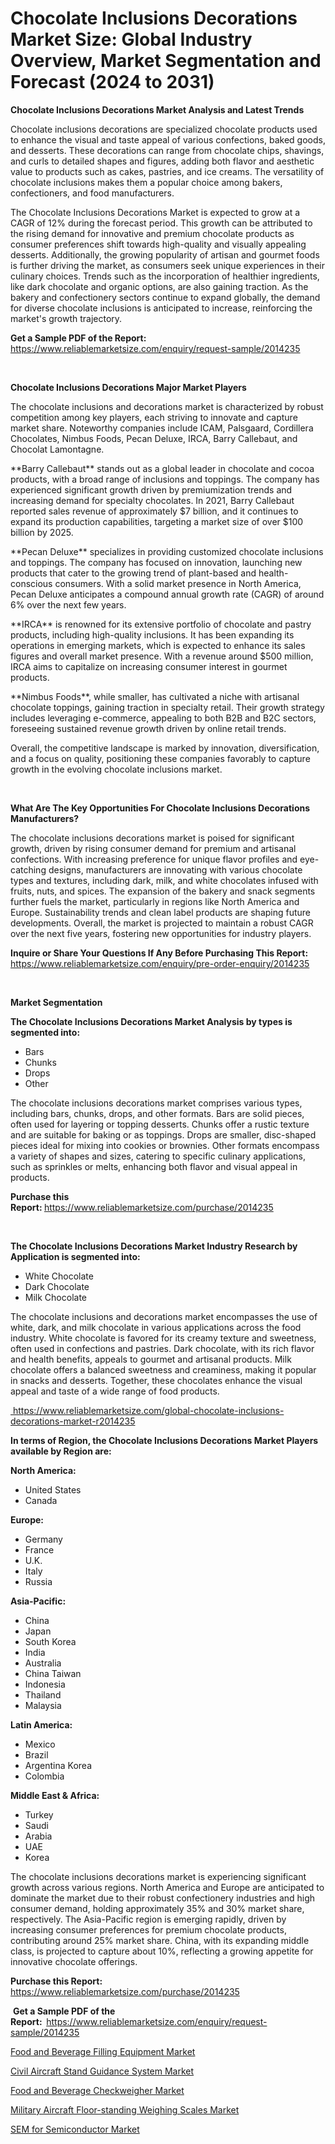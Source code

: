 <p><h1>Chocolate Inclusions Decorations Market Size: Global Industry Overview, Market Segmentation and Forecast (2024 to 2031)</h1></p><p><strong>Chocolate Inclusions Decorations Market Analysis and Latest Trends</strong></p>
<p><p>Chocolate inclusions decorations are specialized chocolate products used to enhance the visual and taste appeal of various confections, baked goods, and desserts. These decorations can range from chocolate chips, shavings, and curls to detailed shapes and figures, adding both flavor and aesthetic value to products such as cakes, pastries, and ice creams. The versatility of chocolate inclusions makes them a popular choice among bakers, confectioners, and food manufacturers.</p><p>The Chocolate Inclusions Decorations Market is expected to grow at a CAGR of 12% during the forecast period. This growth can be attributed to the rising demand for innovative and premium chocolate products as consumer preferences shift towards high-quality and visually appealing desserts. Additionally, the growing popularity of artisan and gourmet foods is further driving the market, as consumers seek unique experiences in their culinary choices. Trends such as the incorporation of healthier ingredients, like dark chocolate and organic options, are also gaining traction. As the bakery and confectionery sectors continue to expand globally, the demand for diverse chocolate inclusions is anticipated to increase, reinforcing the market's growth trajectory.</p></p>
<p><strong>Get a Sample PDF of the Report:&nbsp;</strong> <a href="https://www.reliablemarketsize.com/enquiry/request-sample/2014235?utm_campaign=1167&utm_medium=2&utm_source=Github&utm_content=ia&utm_term=26102024&utm_id=chocolate-inclusions-decorations">https://www.reliablemarketsize.com/enquiry/request-sample/2014235</a></p>
<p>&nbsp;</p>
<p><strong>Chocolate Inclusions Decorations Major Market Players</strong></p>
<p><p>The chocolate inclusions and decorations market is characterized by robust competition among key players, each striving to innovate and capture market share. Noteworthy companies include ICAM, Palsgaard, Cordillera Chocolates, Nimbus Foods, Pecan Deluxe, IRCA, Barry Callebaut, and Chocolat Lamontagne.</p><p>**Barry Callebaut** stands out as a global leader in chocolate and cocoa products, with a broad range of inclusions and toppings. The company has experienced significant growth driven by premiumization trends and increasing demand for specialty chocolates. In 2021, Barry Callebaut reported sales revenue of approximately $7 billion, and it continues to expand its production capabilities, targeting a market size of over $100 billion by 2025.</p><p>**Pecan Deluxe** specializes in providing customized chocolate inclusions and toppings. The company has focused on innovation, launching new products that cater to the growing trend of plant-based and health-conscious consumers. With a solid market presence in North America, Pecan Deluxe anticipates a compound annual growth rate (CAGR) of around 6% over the next few years.</p><p>**IRCA** is renowned for its extensive portfolio of chocolate and pastry products, including high-quality inclusions. It has been expanding its operations in emerging markets, which is expected to enhance its sales figures and overall market presence. With a revenue around $500 million, IRCA aims to capitalize on increasing consumer interest in gourmet products.</p><p>**Nimbus Foods**, while smaller, has cultivated a niche with artisanal chocolate toppings, gaining traction in specialty retail. Their growth strategy includes leveraging e-commerce, appealing to both B2B and B2C sectors, foreseeing sustained revenue growth driven by online retail trends.</p><p>Overall, the competitive landscape is marked by innovation, diversification, and a focus on quality, positioning these companies favorably to capture growth in the evolving chocolate inclusions market.</p></p>
<p>&nbsp;</p>
<p><strong>What Are The Key Opportunities For Chocolate Inclusions Decorations Manufacturers?</strong></p>
<p><p>The chocolate inclusions decorations market is poised for significant growth, driven by rising consumer demand for premium and artisanal confections. With increasing preference for unique flavor profiles and eye-catching designs, manufacturers are innovating with various chocolate types and textures, including dark, milk, and white chocolates infused with fruits, nuts, and spices. The expansion of the bakery and snack segments further fuels the market, particularly in regions like North America and Europe. Sustainability trends and clean label products are shaping future developments. Overall, the market is projected to maintain a robust CAGR over the next five years, fostering new opportunities for industry players.</p></p>
<p><strong>Inquire or Share Your Questions If Any Before Purchasing This Report:</strong> <a href="https://www.reliablemarketsize.com/enquiry/pre-order-enquiry/2014235?utm_campaign=1167&utm_medium=2&utm_source=Github&utm_content=ia&utm_term=26102024&utm_id=chocolate-inclusions-decorations">https://www.reliablemarketsize.com/enquiry/pre-order-enquiry/2014235</a></p>
<p>&nbsp;</p>
<p><strong>Market Segmentation</strong></p>
<p><strong>The Chocolate Inclusions Decorations Market Analysis by types is segmented into:</strong></p>
<p><ul><li>Bars</li><li>Chunks</li><li>Drops</li><li>Other</li></ul></p>
<p><p>The chocolate inclusions decorations market comprises various types, including bars, chunks, drops, and other formats. Bars are solid pieces, often used for layering or topping desserts. Chunks offer a rustic texture and are suitable for baking or as toppings. Drops are smaller, disc-shaped pieces ideal for mixing into cookies or brownies. Other formats encompass a variety of shapes and sizes, catering to specific culinary applications, such as sprinkles or melts, enhancing both flavor and visual appeal in products.</p></p>
<p><strong>Purchase this Report:&nbsp;</strong><a href="https://www.reliablemarketsize.com/purchase/2014235?utm_campaign=1167&utm_medium=2&utm_source=Github&utm_content=ia&utm_term=26102024&utm_id=chocolate-inclusions-decorations">https://www.reliablemarketsize.com/purchase/2014235</a></p>
<p>&nbsp;</p>
<p><strong>The Chocolate Inclusions Decorations Market Industry Research by Application is segmented into:</strong></p>
<p><ul><li>White Chocolate</li><li>Dark Chocolate</li><li>Milk Chocolate</li></ul></p>
<p><p>The chocolate inclusions and decorations market encompasses the use of white, dark, and milk chocolate in various applications across the food industry. White chocolate is favored for its creamy texture and sweetness, often used in confections and pastries. Dark chocolate, with its rich flavor and health benefits, appeals to gourmet and artisanal products. Milk chocolate offers a balanced sweetness and creaminess, making it popular in snacks and desserts. Together, these chocolates enhance the visual appeal and taste of a wide range of food products.</p></p>
<p><a href="https://www.reliablemarketsize.com/global-chocolate-inclusions-decorations-market-r2014235?utm_campaign=1167&utm_medium=2&utm_source=Github&utm_content=ia&utm_term=26102024&utm_id=chocolate-inclusions-decorations">&nbsp;https://www.reliablemarketsize.com/global-chocolate-inclusions-decorations-market-r2014235</a></p>
<p><strong>In terms of Region, the Chocolate Inclusions Decorations Market Players available by Region are:</strong></p>
<p>
    <p> <strong> North America: </strong>
        <ul>
            <li>United States</li>
            <li>Canada</li>
        </ul>
        </p> 
    <p> <strong> Europe: </strong>
        <ul>
            <li>Germany</li>
            <li>France</li>
            <li>U.K.</li>
            <li>Italy</li>
            <li>Russia</li>
        </ul>
        </p> 
    <p> <strong> Asia-Pacific: </strong>
        <ul>
            <li>China</li>
            <li>Japan</li>
            <li>South Korea</li>
            <li>India</li>
            <li>Australia</li>
            <li>China Taiwan</li>
            <li>Indonesia</li>
            <li>Thailand</li>
            <li>Malaysia</li>
        </ul>
        </p> 
    <p> <strong> Latin America: </strong>
        <ul>
            <li>Mexico</li>
            <li>Brazil</li>
            <li>Argentina Korea</li>
            <li>Colombia</li>
        </ul>
        </p> 
    <p> <strong> Middle East & Africa: </strong>
        <ul>
            <li>Turkey</li>
            <li>Saudi</li>
            <li>Arabia</li>
            <li>UAE</li>
            <li>Korea</li>
        </ul>
    </p>
    </p>
<p><p>The chocolate inclusions decorations market is experiencing significant growth across various regions. North America and Europe are anticipated to dominate the market due to their robust confectionery industries and high consumer demand, holding approximately 35% and 30% market share, respectively. The Asia-Pacific region is emerging rapidly, driven by increasing consumer preferences for premium chocolate products, contributing around 25% market share. China, with its expanding middle class, is projected to capture about 10%, reflecting a growing appetite for innovative chocolate offerings.</p></p>
<p><strong>Purchase this Report: </strong><a href="https://www.reliablemarketsize.com/purchase/2014235?utm_campaign=1167&utm_medium=2&utm_source=Github&utm_content=ia&utm_term=26102024&utm_id=chocolate-inclusions-decorations">https://www.reliablemarketsize.com/purchase/2014235</a></p>
<p>&nbsp;<strong>Get a Sample PDF of the Report:&nbsp;&nbsp;</strong><a href="https://www.reliablemarketsize.com/enquiry/request-sample/2014235?utm_campaign=1167&utm_medium=2&utm_source=Github&utm_content=ia&utm_term=26102024&utm_id=chocolate-inclusions-decorations">https://www.reliablemarketsize.com/enquiry/request-sample/2014235</a></p>
<p><strong></strong></p>
<p><p><a href="https://issuu.com/reportprime-2/docs/food-and-beverage-filling-equipment_9bfaf578bac840?utm_campaign=1167&utm_medium=2&utm_source=Github&utm_content=ia&utm_term=26102024&utm_id=chocolate-inclusions-decorations">Food and Beverage Filling Equipment Market</a></p><p><a href="https://www.linkedin.com/pulse/evaluating-civil-aircraft-stand-guidance-system-market-sldse?utm_campaign=1167&utm_medium=2&utm_source=Github&utm_content=ia&utm_term=26102024&utm_id=chocolate-inclusions-decorations">Civil Aircraft Stand Guidance System Market</a></p><p><a href="https://issuu.com/reportprime-2/docs/food-and-beverage-checkweigher-mark_54e1c6e677683f?utm_campaign=1167&utm_medium=2&utm_source=Github&utm_content=ia&utm_term=26102024&utm_id=chocolate-inclusions-decorations">Food and Beverage Checkweigher Market</a></p><p><a href="https://www.linkedin.com/pulse/decoding-military-aircraft-floor-standing-weighing-scales-isnde?utm_campaign=1167&utm_medium=2&utm_source=Github&utm_content=ia&utm_term=26102024&utm_id=chocolate-inclusions-decorations">Military Aircraft Floor-standing Weighing Scales Market</a></p><p><a href="https://github.com/brunafxh5tru/Market-Research-Report-List-1/blob/main/sem-for-semiconductor-market.md?utm_campaign=1167&utm_medium=2&utm_source=Github&utm_content=ia&utm_term=26102024&utm_id=chocolate-inclusions-decorations">SEM for Semiconductor Market</a></p></p>